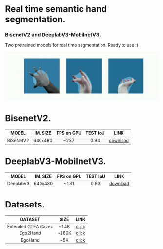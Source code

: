 # Real time semantic hand segmentation.
### BisenetV2 and DeeplabV3-MobilnetV3.

Two pretrained models for real time segmentation. Ready to use :)

![DeeplabV3](https://github.com/gleb-papchihin/YellowHand/blob/main/DeepLabV3.gif)

# BisenetV2.

| MODEL | IM. SIZE | FPS on GPU | TEST IoU | LINK |
|:-------------:|:---------:|:---------:|:---------:|:------------:|
| BiSeNetV2 | 640x480 | ~237 | 0.94 | [download](https://drive.google.com/file/d/14KR69wtFp8v_DRw96hGZmD84cGK3N0Bv/view) |

# DeeplabV3-MobilnetV3.

| MODEL | IM. SIZE | FPS on GPU | TEST IoU | LINK |
|:-------------:|:---------:|:---------:|:---------:|:------------:|
| DeeplabV3 | 640x480 | ~131 | 0.93 | [download](https://drive.google.com/file/d/1--Kop-l0QLexDlmzQODTnNLtPSHzK8F_/view) |

# Datasets.

| DATASET | SIZE | LINK |
|:---------------------:|:---------:|:------------:|
| Extended GTEA Gaze+ | ~14K | [click](http://cbs.ic.gatech.edu/fpv/) |
| Ego2Hand | ~180K | [click](https://github.com/AlextheEngineer/Ego2Hands) |
| EgoHand | ~5K | [click](http://vision.soic.indiana.edu/projects/egohands/) |
